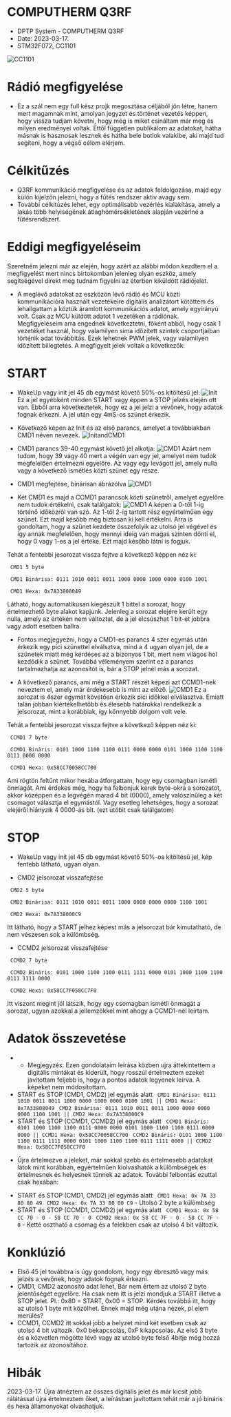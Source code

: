 # COMPUTHERM Q3RF
* DPTP System - COMPUTHERM Q3RF 
* Date: 2023-03-17.
* STM32F072, CC1101

![CC1101](https://github.com/DPTPSystem/Q3RF_SignalMonitoring/blob/master/images/p2.jpg "Padlófátés és hőfok/páratartalom figyelő")

# Rádió megfigyelése
- Ez a szál nem egy full kész projk megosztása céljából jön létre, hanem mert magamnak mint, amolyan jegyzet és történet
vezetés képpen, hogy vissza tudjam követni, hogy még is miket csináltam már meg és milyen eredményei voltak. Ettől független
publikálom az adatokat, hátha másnak is hasznosak lesznek és hátha bele botlok valakibe, aki majd tud segíteni, hogy a végső
célom elérjem.

# Célkitűzés
- Q3RF kommunikáció megfigyelése és az adatok feldolgozása, majd egy külön kijelzőn jelezni, hogy a fűtés rendszer aktív avagy sem.
- További célkitúzés lehet, egy optimálisabb vezérlés kialakítása, amely a lakás több helyiségének átlaghömérsékletének alapján 
vezérlné a fűtésrendszert.

# Eddigi megfigyeléseim
Szeretném jelezni már az elején, hogy azért az alábbi módon kezdtem el a megfigyelést mert nincs birtokomban jelenleg olyan eszköz,
amely segítségével direkt meg tudnám figyelni az éterben kiküldött rádiójelet.
- A meglévő adatokat az eszközön lévő rádió és MCU közti kommunikációra használt vezetékeire digitális analizátort kötöttem és lehallgattam
a köztük áramlott kommunikációs adatot, amely egyirányú volt. Csak az MCU küldött adatot 1 vezetéken a rádiónak. Megfigyeléseim arra engednek
következtetni, főként abból, hogy csak 1 vezetéket használ, hogy valamilyen sima időzített szintek csoportjaiban történik adat továbbítás.
Ezek lehetnek PWM jelek, vagy valamilyen időzített billegtetés. A megfigyelt jelek voltak a következők:

# START
- WakeUp vagy init jel 45 db egymást követő 50%-os kitöltésű jel:
![Init](https://github.com/DPTPSystem/Q3RF_SignalMonitoring/blob/master/images/init2.PNG "init jel")
Ez a jel egyébként minden START vagy éppen a STOP jelzés elején ott van. Ebből arra következtetek, hogy ez a jel jelzi a vevőnek, 
hogy adatok fognak érkezni. A jel után egy 4mS-os szünet érkezik.

- Következő képen az Init és az első parancs, amelyet a továbbiakban CMD1 néven nevezek.
![InitandCMD1](https://github.com/DPTPSystem/Q3RF_SignalMonitoring/blob/master/images/cmd1.PNG "Init és CMD1")

- CMD1 parancs 39-40 egymást követő jel alkotja:
![CMD1](https://github.com/DPTPSystem/Q3RF_SignalMonitoring/blob/master/images/cmd1_kozelebrol.PNG "CMD1")
Azárt nem tudom, hogy 39 vagy 40 mert a végén van egy jel, amelyet nem tudok megfelelően értelmezni egyelőre. Az vagy egy levágott jel,
amely nulla vagy a következő ismétlés közti szünet egy része.

- CMD1 megfejtése, binárisan ábrázólva
![CMD1](https://github.com/DPTPSystem/Q3RF_SignalMonitoring/blob/master/images/cm1_binaris.PNG "CMD1")

- Két CMD1 és majd a CCMD1 parancsok közti szünetről, amelyet egyelőre nem tudok értékelni, csak találgatok:
![CMD1](https://github.com/DPTPSystem/Q3RF_SignalMonitoring/blob/master/images/nem_duom_minek_a_resze.PNG "CMD1")
A képen a 0-től 1-ig történő időközről van szó. Az 1-től 2-ig tartott rész egyértelműen egy szünet. Ezt majd később még biztosan 
ki kell értékelni. Arra is gondoltam, hogy a szünet kezdete összefolyik az utolsó jel végével és így annak megfelelően, hogy mennyi
ideig van magas szinten dönti el, hogy 0 vagy 1-es a jel értéke. Ezt majd később látni is fogjuk.

Tehát a fentebbi jesorozat vissza fejtve a következő képpen néz ki: 

` CMD1 5 byte`

` CMD1 Binárisa: 0111 1010 0011 0011 1000 0000 1000 0000 0100 1001`

` CMD1 Hexa: 0x7A33808049`

Látható, hogy automatikusan kiegészült 1 bittel a sorozat, hogy értelmezhető byte alakot kapjunk. Jelenleg a sorozat elejére került
egy nulla, amely az értékén nem változtat, de a jel elcsúszhat 1 bit-et jobbra vagy adott esetben ballra.
* Fontos megjegyezni, hogy a CMD1-es parancs 4 szer egymás után érkezik egy pici szünettel elválsztva, mind a 4 ugyan olyan jel, de
a szünetek miatt még kérdéses az a bizonyos 1 bit, mert nem világos hol kezdődik a szünet. Továbbá véleményem szerint ez a parancs
tartalmazhatja az azonosítót is, bár a STOP jelnél más a sorozat.

- A következő parancs, ami még a START részét képezi azt CCMD1-nek neveztem el, amely már érdekesebb is mint az előző.
![CMD1](https://github.com/DPTPSystem/Q3RF_SignalMonitoring/blob/master/images/ccmd1.PNG "CMD1")
Ez a sorozat is 4szer egymát követően érkezik pici időkkel elválasztva. Emiatt talán jobban kiértékelhetőbb és élesebb határokkal 
rendelkezik a jelsorozat, mint a korábbiak, így könnyebb dolgom volt vele.

Tehát a fentebbi jesorozat vissza fejtve a következő képpen néz ki:

` CCMD1 7 byte` 

` CCMD1 Bináris: 0101 1000 1100 1100 0111 0000 0000 0101 1000 1100 1100 0111 0000 0000` 

` CCMD1 Hexa: 0x58CC70058CC700` 

Ami rögtön feltűnt mikor hexába átforgattam, hogy egy csomagban ismétli önmagát. Ami érdekes még, hogy ha felbonjuk kerek byte-okra
a sorozatot, akkor középpen és a legvégén marad 4 bit (0000), amely valószínűleg a két csomagot választja el egymástól. Vagy esetleg
lehetséges, hogy a sorozat elejéről hiányzik 4 0000-ás bit. (ezt utóbit csak találgatom)

# STOP
- WakeUp vagy init jel 45 db egymást követő 50%-os kitöltésű jel, kép fentebb látható, ugyan olyan.
* CMD2 jelsorozat visszafejtése

` CMD2 5 byte`

` CMD2 Binárisa: 0111 1010 0011 0011 1000 0000 0000 0000 1100 1001`

` CMD2 Hexa: 0x7A338000C9`

Itt látható, hogy a START jelhez képest más a jelsorozat bár kimutatható, de nem vészesen sok a külömbség.

* CCMD2 jelsorozat visszafejtése

` CCMD2 7 byte` 

` CCMD2 Bináris: 0101 1000 1100 1100 0111 1111 0000 0101 1000 1100 1100 0111 1111 0000`
 
` CCMD2 Hexa: 0x58CC7F058CC7F0`

Itt viszont megint jól látszik, hogy egy csomagban ismétli önmagát a sorozat, ugyan azokkal a jellemzőkkel mint ahogy a CCMD1-nél leírtam.

# Adatok összevetése
* - Megjegyzés: Ezen gondolataim leírása közben ujra áttekintettem a digitális mintákat és kiderült, hogy rosszúl értelmeztem ezeket javítottam
feljebb is, hogy a pontos adatok legyenek leírva. A képeket nem módosítottam.
* START és STOP (CMD1, CMD2) jel egymás alatt
` CMD1 Binárisa: 0111 1010 0011 0011 1000 0000 1000 0000 0100 1001 || CMD1 Hexa: 0x7A33808049`
` CMD2 Binárisa: 0111 1010 0011 0011 1000 0000 0000 0000 1100 1001 || CMD2 Hexa: 0x7A338000C9`
* START és STOP (CCMD1, CCMD2) jel egymás alatt
` CCMD1 Bináris: 0101 1000 1100 1100 0111 0000 0000 0101 1000 1100 1100 0111 0000 0000 || CCMD1 Hexa: 0x58CC70058CC700`
` CCMD2 Bináris: 0101 1000 1100 1100 0111 1111 0000 0101 1000 1100 1100 0111 1111 0000 || CCMD2 Hexa: 0x58CC7F058CC7F0`

- Újra értelmezve a jeleket, már sokkal szebb és értelmesebb adatokat látok mint korábban, egyértelműen kiolvashatók a külömbségek és
értelmesnek és helyesnek tűnnek az adatok.
További felbontás ezuttal csak hexában:
* START és STOP (CMD1, CMD2) jel egymás alatt
` CMD1 Hexa: 0x 7A 33 80 80 49`
` CMD2 Hexa: 0x 7A 33 80 00 C9` - Utolsó 2 byte a külömbség
* START és STOP (CCMD1, CCMD2) jel egymás alatt
` CCMD1 Hexa: 0x 58 CC 70 - 0 - 58 CC 70 - 0`
` CCMD2 Hexa: 0x 58 CC 7F - 0 - 58 CC 7F - 0` - Ketté osztható a csomag és a felekben csak az utolsó 4 bit változik.

# Konklúzió
- Első 45 jel továbbra is úgy gondolom, hogy egy ébresztő vagy más jelzés a vevőnek, hogy adatok fognak érkezni.
- CMD1, CMD2 azonosító adat lehet, Bár nem értem az utolsó 2 byte jelentőségét egyelőre. Ha csak nem itt is jelzi mondjuk a START illetve
a STOP jelet. Pl.: 0x80 = START, 0x00 = STOP.
Kérdés továbbá itt, hogy az utolsó 1 byte mit közölhet. Ennek majd még utána nézek, pl elem merülés?
- CCMD1, CCMD2 itt sokkal jobb a helyzet mind két esetben csak az utolsó 4 bit változik. 0x0 bekapcsolás, 0xF kikapcsolás. 
Az első 3 byte és a közvetlen mögötte lévő vagy az utolsó byte felső 4bitje még hozzá tartozik az azonosítához.

# Hibák
2023-03-17. Újra átnéztem az összes digitális jelet és már kicsit jobb rálátással újra értelmeztem őket, a leírásban javítottam tehát
már a jó bináris és hexa államonyokat olvashatjuk.